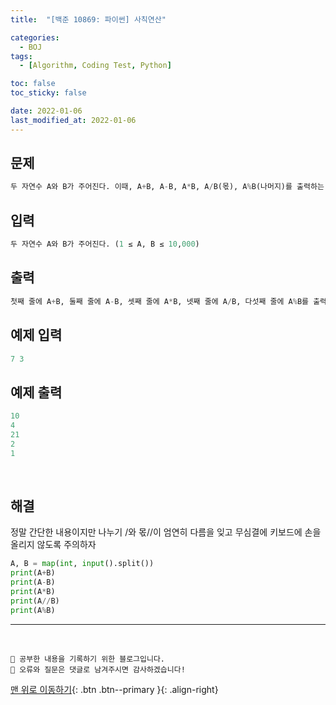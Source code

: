 ```yaml
---
title:  "[백준 10869: 파이썬] 사칙연산" 

categories:
  - BOJ
tags:
  - [Algorithm, Coding Test, Python]

toc: false
toc_sticky: false

date: 2022-01-06
last_modified_at: 2022-01-06
---
```


## 문제
```python
두 자연수 A와 B가 주어진다. 이때, A+B, A-B, A*B, A/B(몫), A%B(나머지)를 출력하는 프로그램을 작성하시오. 
```
## 입력  
```python
두 자연수 A와 B가 주어진다. (1 ≤ A, B ≤ 10,000)
```

## 출력 
```python 
첫째 줄에 A+B, 둘째 줄에 A-B, 셋째 줄에 A*B, 넷째 줄에 A/B, 다섯째 줄에 A%B를 출력한다.
```

## 예제 입력  
```python
7 3
```

## 예제 출력  
```python
10
4
21
2
1
```

<br>

## 해결
정말 간단한 내용이지만 나누기 /와 몫//이 엄연히 다름을 잊고 무심결에 키보드에 손을 올리지 않도록 주의하자


```python
A, B = map(int, input().split())
print(A+B)
print(A-B)
print(A*B)
print(A//B)
print(A%B)
```


***
<br>

    💾 공부한 내용을 기록하기 위한 블로그입니다.
    📄 오류와 질문은 댓글로 남겨주시면 감사하겠습니다!

[맨 위로 이동하기](#){: .btn .btn--primary }{: .align-right}
